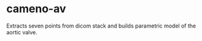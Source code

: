 # cameno-av
Extracts seven points from dicom stack and builds parametric model of the aortic valve.
